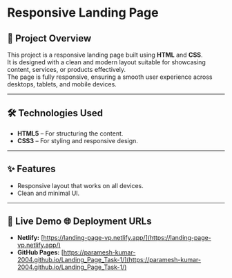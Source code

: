 # Responsive Landing Page

## 📌 Project Overview

This project is a responsive landing page built using **HTML** and **CSS**.  
It is designed with a clean and modern layout suitable for showcasing content, services, or products effectively.  
The page is fully responsive, ensuring a smooth user experience across desktops, tablets, and mobile devices.

---

## 🛠️ Technologies Used

- **HTML5** – For structuring the content.
- **CSS3** – For styling and responsive design.

---

## ✨ Features

- Responsive layout that works on all devices.
- Clean and minimal UI.

---

## 🚀 Live Demo 🌐 Deployment URLs

- **Netlify:** [https://landing-page-vp.netlify.app/](https://landing-page-vp.netlify.app/)
- **GitHub Pages:** [https://paramesh-kumar-2004.github.io/Landing_Page_Task-1/](https://paramesh-kumar-2004.github.io/Landing_Page_Task-1/)
